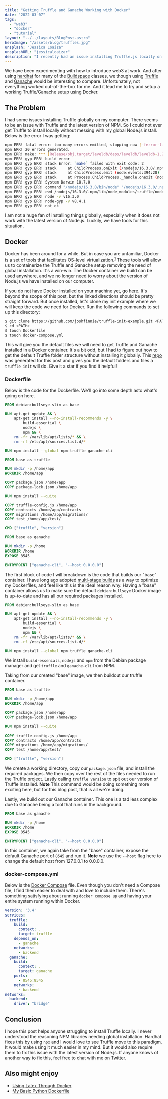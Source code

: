 ```yaml
---
title: "Getting Truffle and Ganache Working with Docker"
date: "2022-03-07"
tags:
  - "web3"
  - "docker"
  - "tutorial"
layout: "../../layouts/BlogPost.astro"
heroImage: "/assets/blog/truffles.jpg"
unsplash: "Jessica Loaiza"
unsplashURL: "jessicaloaizar"
description: "I recently had an issue installing Truffle.js locally on my computer. There was an issue with my version of Node.js or NPM... Instead of poluting my global NPM installs further, I took to Docker to get Truffle and Ganache working for me. This post details that journey."
---
```


We have been experimenting with how to introduce web3 at work.
And after using [hardhat](https://hardhat.org/) for many of the [Buildspace](https://buildspace.so/) classes, we though using [Truffle](https://trufflesuite.com/docs/truffle/) and [Ganache](https://trufflesuite.com/docs/ganache/) would be interesting to compare.
Unfortunately, not everything worked out-of-the-box for me.
And it lead me to try and setup a working Truffle/Ganache setup using Docker.

## The Problem

I had some issues installing Truffle globally on my computer.
There seems to be an issue with Truffle and the latest version of NPM.
So I could not ever get Truffle to install locally without messing with my global Node.js install.
Below is the error I was getting:

```bash
npm ERR! fatal error: too many errors emitted, stopping now [-ferror-limit=]
npm ERR! 20 errors generated.
npm ERR! make: *** [Release/obj.target/leveldb/deps/leveldb/leveldb-1.20/db/builder.o] Error 1
npm ERR! gyp ERR! build error
npm ERR! gyp ERR! stack Error: `make` failed with exit code: 2
npm ERR! gyp ERR! stack     at ChildProcess.onExit (/nodejs/16.3.0/.npm/lib/node_modules/npm/node_modules/node-gyp/lib/build.js:194:23)
npm ERR! gyp ERR! stack     at ChildProcess.emit (node:events:394:28)
npm ERR! gyp ERR! stack     at Process.ChildProcess._handle.onexit (node:internal/child_process:290:12)
npm ERR! gyp ERR! System Darwin 18.7.0
npm ERR! gyp ERR! command "/nodejs/16.3.0/bin/node" "/nodejs/16.3.0/.npm/lib/node_modules/npm/node_modules/node-gyp/bin/node-gyp.js" "rebuild"
npm ERR! gyp ERR! cwd /nodejs/16.3.0/.npm/lib/node_modules/truffle/node_modules/ganache/node_modules/leveldown
npm ERR! gyp ERR! node -v v16.3.0
npm ERR! gyp ERR! node-gyp -v v8.4.1
npm ERR! gyp ERR! not ok

```

I am not a huge fan of installing things globally, especially when it does not work with the latest version of Node.js.
Luckily, we have tools for this situation.

## Docker

Docker has been around for a while.
But in case you are unfamiliar, Docker is a set of tools that facilitates OS-level virtualization.<sup>[1](https://en.wikipedia.org/wiki/Docker_(software))</sup>
These tools will allow us to containerize the Truffle and Ganache setup removing the need of global installation.
It's a win-win.
The Docker container we build can be used anywhere, and we no longer need to worry about the version of Node.js we have installed on our computer.

If you do not have Docker installed on your machine yet, go [here](https://docs.docker.com/get-docker/).
It's beyond the scope of this post, but the linked directions should be pretty straight forward.
But once installed, let's clone my init example where we will keep the code we need for Docker.
Run the following commands to set up this directory:

```bash
$ git clone https://github.com/joshfinnie/truffle-init-example.git <PATH>
$ cd <PATH>
$ touch Dockerfile
$ touch docker-compose.yml
```

This will give you the default files we will need to get Truffle and Ganache installed in a Docker container.
It's a bit odd, but I had to figure out how to get the default Truffle folder structure without installing it globally.
This [repo](https://github.com/joshfinnie/truffle-init-example) was generated for this post and gives you the default folders and files a `truffle init` will do.
Give it a star if you find it helpful!

### Dockerfile

Below is the code for the Dockerfile.
We'll go into some depth asto what's going on here.

```dockerfile
FROM debian:bullseye-slim as base

RUN apt-get update && \
    apt-get install --no-install-recommends -y \
        build-essential \
        nodejs \
        npm && \
    rm -fr /var/lib/apt/lists/* && \
    rm -rf /etc/apt/sources.list.d/*

RUN npm install --global npm truffle ganache-cli

FROM base as truffle

RUN mkdir -p /home/app
WORKDIR /home/app

COPY package.json /home/app
COPY package-lock.json /home/app

RUN npm install --quite

COPY truffle-config.js /home/app
COPY contracts /home/app/contracts
COPY migrations /home/app/migrations/
COPY test /home/app/test/

CMD ["truffle", "version"]

FROM base as ganache

RUN mkdir -p /home
WORKDIR /home
EXPOSE 8545

ENTRYPOINT ["ganache-cli", "--host 0.0.0.0"]
```

The first block of code I will breakdown is the code that builds our "base" container.
I have long ago adopted [multi-stage builds](https://docs.docker.com/develop/develop-images/multistage-build/) as a way to optimize my Dockerfiles, and feel like this is the ideal reason why.
Having a "base" container allows us to make sure the default `debian:bullseye` Docker image is up-to-date and has all our required packages installed.

```dockerfile
FROM debian:bullseye-slim as base

RUN apt-get update && \
    apt-get install --no-install-recommends -y \
        build-essential \
        nodejs \
        npm && \
    rm -fr /var/lib/apt/lists/* && \
    rm -rf /etc/apt/sources.list.d/*

RUN npm install --global npm truffle ganache-cli
```

We install `build-essenials`, `nodejs` and `npm` from the Debian package manager and get `truffle` and `ganache-cli` from NPM.

Taking from our created "base" image, we then buildout our truffle container.

```dockerfile
FROM base as truffle

RUN mkdir -p /home/app
WORKDIR /home/app

COPY package.json /home/app
COPY package-lock.json /home/app

RUN npm install --quite

COPY truffle-config.js /home/app
COPY contracts /home/app/contracts
COPY migrations /home/app/migrations/
COPY test /home/app/test/

CMD ["truffle", "version"]
```

We create a working directory, copy our `package.json` file, and install the required packages.
We then copy over the rest of the files needed to run the Truffle project.
Lastly calling `truffle version` to spit out our version of Truffle installed.
**Note** This command would be doing something more exciting here, but for this blog post, that is all we're doing.

Lastly, we build out our Ganache container.
This one is a tad less complex due to Ganache being a tool that runs in the background.

```dockerfile
FROM base as ganache

RUN mkdir -p /home
WORKDIR /home
EXPOSE 8545

ENTRYPOINT ["ganache-cli", "--host 0.0.0.0"]
```

In this container, we again take from the "base" container, expose the default Ganache port of `8545` and run it.
**Note** we use the `--host` flag here to change the default host from 127.0.0.1 to 0.0.0.0.

### docker-compose.yml

Below is the [Docker Compose](https://docs.docker.com/compose/) file.
Even though you don't need a Compose file, I find them easier to deal with and love to include them.
There's something satisfying about running `docker compose up` and having your entire system running within Docker.

```yaml
version: '3.4'
services:
  truffle:
    build:
      context: .
      target: truffle
    depends_on:
      - ganache
    networks:
      - backend
  ganache:
    build:
      context: .
      target: ganache
    ports:
      - 8545:8545
    networks:
      - backend
networks:
  backend:
    driver: "bridge"
```

## Conclusion

I hope this post helps anyone struggling to install Truffle locally.
I never understood the reasoning NPM libraries needing global installation.
Hardhat fixes this by using `npx` and I would love to see Truffle move to this paradigm.
It would make using it much easier in my mind.
But it would also require them to fix this issue with the latest version of Node.js.
If anyone knows of another way to fix this, feel free to chat with me on [Twitter](https://twitter.com/joshfinnie).

## Also might enjoy

* [Using Latex Through Docker](/blog/latex-through-docker)
* [My Basic Python Dockerfile](/blog/basic-python-dockerfile)
